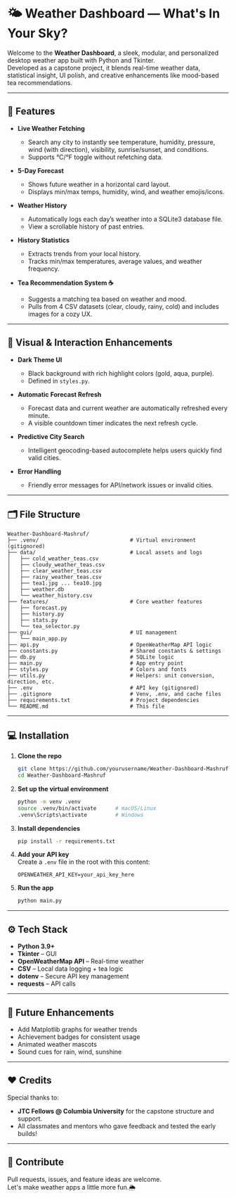 # 🌤️ Weather Dashboard — What's In Your Sky?

Welcome to the **Weather Dashboard**, a sleek, modular, and personalized desktop weather app built with Python and Tkinter.  
Developed as a capstone project, it blends real-time weather data, statistical insight, UI polish, and creative enhancements like mood-based tea recommendations.

---

## 🚀 Features

- **Live Weather Fetching**  
  - Search any city to instantly see temperature, humidity, pressure, wind (with direction), visibility, sunrise/sunset, and conditions.  
  - Supports °C/°F toggle without refetching data.

- **5-Day Forecast**  
  - Shows future weather in a horizontal card layout.  
  - Displays min/max temps, humidity, wind, and weather emojis/icons.

- **Weather History**  
  - Automatically logs each day’s weather into a SQLite3 database file.  
  - View a scrollable history of past entries.

- **History Statistics**  
  - Extracts trends from your local history.  
  - Tracks min/max temperatures, average values, and weather frequency.

- **Tea Recommendation System ☕**  
  - Suggests a matching tea based on weather and mood.  
  - Pulls from 4 CSV datasets (clear, cloudy, rainy, cold) and includes images for a cozy UX.

---

## 🎨 Visual & Interaction Enhancements

- **Dark Theme UI**  
  - Black background with rich highlight colors (gold, aqua, purple).  
  - Defined in `styles.py`.

- **Automatic Forecast Refresh**  
  - Forecast data and current weather are automatically refreshed every minute.  
  - A visible countdown timer indicates the next refresh cycle.

- **Predictive City Search**  
  - Intelligent geocoding-based autocomplete helps users quickly find valid cities.

- **Error Handling**  
  - Friendly error messages for API/network issues or invalid cities.

---

## 🗂️ File Structure

```text
Weather-Dashboard-Mashruf/
├── .venv/                             # Virtual environment (gitignored)
├── data/                              # Local assets and logs
│   ├── cold_weather_teas.csv
│   ├── cloudy_weather_teas.csv
│   ├── clear_weather_teas.csv
│   ├── rainy_weather_teas.csv
│   ├── tea1.jpg ... tea10.jpg
│   ├── weather.db
│   └── weather_history.csv
├── features/                          # Core weather features
│   ├── forecast.py
│   ├── history.py
│   ├── stats.py
│   └── tea_selector.py
├── gui/                               # UI management
│   └── main_app.py
├── api.py                             # OpenWeatherMap API logic
├── constants.py                       # Shared constants & settings
├── db.py                              # SQLite logic
├── main.py                            # App entry point
├── styles.py                          # Colors and fonts
├── utils.py                           # Helpers: unit conversion, direction, etc.
├── .env                               # API key (gitignored)
├── .gitignore                         # Venv, .env, and cache files
├── requirements.txt                   # Project dependencies
└── README.md                          # This file
```

---

## 💻 Installation

1. **Clone the repo**
   ```bash
   git clone https://github.com/yourusername/Weather-Dashboard-Mashruf.git
   cd Weather-Dashboard-Mashruf
   ```

2. **Set up the virtual environment**
   ```bash
   python -m venv .venv
   source .venv/bin/activate      # macOS/Linux
   .venv\Scripts\activate         # Windows
   ```

3. **Install dependencies**
   ```bash
   pip install -r requirements.txt
   ```

4. **Add your API key**  
   Create a `.env` file in the root with this content:
   ```
   OPENWEATHER_API_KEY=your_api_key_here
   ```

5. **Run the app**
   ```bash
   python main.py
   ```

---

## ⚙️ Tech Stack

- **Python 3.9+**
- **Tkinter** – GUI
- **OpenWeatherMap API** – Real-time weather
- **CSV** – Local data logging + tea logic
- **dotenv** – Secure API key management
- **requests** – API calls

---

## 🔮 Future Enhancements

- Add Matplotlib graphs for weather trends
- Achievement badges for consistent usage
- Animated weather mascots
- Sound cues for rain, wind, sunshine

---

## ❤️ Credits

Special thanks to:

- **JTC Fellows @ Columbia University** for the capstone structure and support.
- All classmates and mentors who gave feedback and tested the early builds!

---

## 💬 Contribute

Pull requests, issues, and feature ideas are welcome.  
Let's make weather apps a little more fun.🌦️
